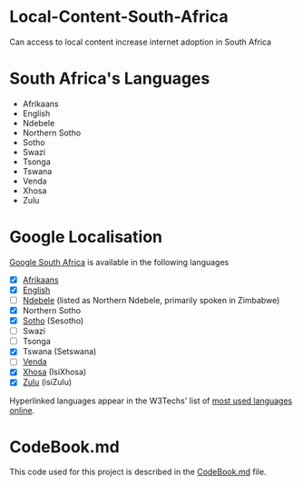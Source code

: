 # Local-Content-South-Africa
Can access to local content increase internet adoption in South Africa

# South Africa's Languages

 - Afrikaans
 - English
 - Ndebele
 - Northern Sotho
 - Sotho
 - Swazi
 - Tsonga
 - Tswana
 - Venda
 - Xhosa
 - Zulu

# Google Localisation

[Google South Africa](http://www.google.co.za) is available in the following languages

 - [x] [Afrikaans](http://w3techs.com/technologies/details/cl-af-/all/all)
 - [x] [English](http://w3techs.com/technologies/details/cl-en-/all/all)
 - [ ] [Ndebele](http://w3techs.com/technologies/details/cl-nd-/all/all) (listed as Northern Ndebele, primarily spoken in Zimbabwe)
 - [x] Northern Sotho
 - [x] [Sotho](http://w3techs.com/technologies/details/cl-st-/all/all) (Sesotho)
 - [ ] Swazi
 - [ ] Tsonga
 - [x] Tswana (Setswana)
 - [ ] [Venda](http://w3techs.com/technologies/details/cl-ve-/all/all)
 - [x] [Xhosa](http://w3techs.com/technologies/details/cl-xh-/all/all) (IsiXhosa)
 - [x] [Zulu](http://w3techs.com/technologies/details/cl-zu-/all/all) (isiZulu)
 
Hyperlinked languages appear in the W3Techs' list of [most used languages online](http://w3techs.com/technologies/overview/content_language/all).


# CodeBook.md

This code used for this project is described in the [CodeBook.md](/CodeBook.md) file.
